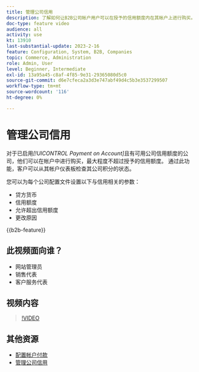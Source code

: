 ```yaml
---
title: 管理公司信用
description: 了解如何让B2B公司帐户用户可以在授予的信用额度内在其帐户上进行购买。
doc-type: feature video
audience: all
activity: use
kt: 13910
last-substantial-update: 2023-2-16
feature: Configuration, System, B2B, Companies
topic: Commerce, Administration
role: Admin, User
level: Beginner, Intermediate
exl-id: 13a95a45-c8af-4f85-9e31-29365080d5c0
source-git-commit: d6e7cfeca2a3d3e747abf49d4c5b3e3537299507
workflow-type: tm+mt
source-wordcount: '116'
ht-degree: 0%

---
```


# 管理公司信用

对于已启用&#x200B;_[!UICONTROL Payment on Account]_&#x200B;且有可用公司信用额度的公司，他们可以在帐户中进行购买，最大程度不超过授予的信用额度。 通过此功能，客户可以从其帐户仪表板检查其公司积分的状态。

您可以为每个公司配置文件设置以下与信用相关的参数：

- 贷方货币
- 信用额度
- 允许超出信用额度
- 更改原因

{{b2b-feature}}

## 此视频面向谁？

- 网站管理员
- 销售代表
- 客户服务代表

## 视频内容

>[!VIDEO](https://video.tv.adobe.com/v/3410757?quality=12&learn=on&captions=chi_hans)

## 其他资源

- [配置帐户付款](https://experienceleague.adobe.com/docs/commerce-admin/b2b/enable-basic-features.html?lang=zh-Hans#configure-payment-on-account)
- [管理公司信用](https://experienceleague.adobe.com/docs/commerce-admin/b2b/companies/credit-company.html?lang=zh-Hans)
